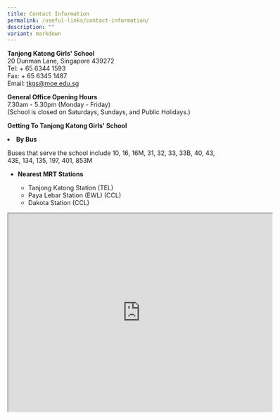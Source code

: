 ```yaml
---
title: Contact Information
permalink: /useful-links/contact-information/
description: ""
variant: markdown
---
```

<p><strong>Tanjong Katong Girls' School<br></strong>20 Dunman Lane, Singapore 439272<br>Tel: + 65 6344 1593<br>Fax: + 65 6345 1487<br>Email:&nbsp;<a href="mailto:tkgs@moe.edu.sg" target="">tkgs@moe.edu.sg</a></p>
<p><strong>General Office Opening Hours<br></strong>7.30am - 5.30pm (Monday - Friday)<br>(School is closed on Saturdays, Sundays, and Public Holidays.)</p>
<p><strong>Getting To Tanjong Katong Girls' School</strong></p>
<li><strong>By Bus</strong></li>

<p>Buses that serve the school include 10, 16, 16M, 31, 32, 33, 33B, 40, 43, 43E, 134, 135, 197, 401, 853M</p>
<ul>
<li><strong>Nearest MRT Stations</strong></li>
<ul>
<li>Tanjong Katong Station (TEL)</li>	
<li>Paya Lebar Station (EWL) (CCL)</li>
<li>Dakota Station (CCL)</li>
</ul>
</ul>
<p><iframe class="ive_eobj_center" src="https://www.google.com/maps/embed?pb=!1m14!1m8!1m3!1d7977.556886303996!2d103.896462!3d1.308162!3m2!1i1024!2i768!4f13.1!3m3!1m2!1s0x0%3A0x48554d429a60692d!2sTanjong%20Katong%20Girls%27%20School!5e0!3m2!1sen!2ssg!4v1640100330556!5m2!1sen!2ssg" width="600" height="450" allowfullscreen="allowfullscreen" data-mce-fragment="1"></iframe></p>